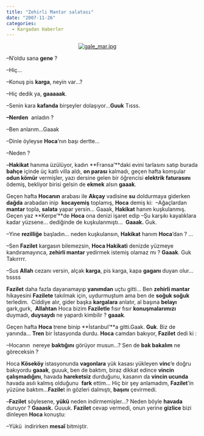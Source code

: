 ```yaml
---
title: "Zehirli Mantar salatası"
date: "2007-11-26"
categories: 
  - Kargadan Haberler
---
```


                                                [![gale_mar.jpg](/uploads/2007/11/gale_mar.jpg)](/uploads/2007/11/gale_mar.jpg "gale_mar.jpg")

–N’oldu sana **gene** ?

–Hiç…

–Konuş pis **karga**, neyin var…?

–Hiç dedik ya, **gaaaaak**.

–Senin kara **kafanda** birşeyler dolaşıyor…**Guuk** Tısss.

**–Nerden**  anladın ? 

–Ben anlarım…Gaaak

–Dinle öyleyse **Hoca**’nın başı dertte…

–Neden ? 

–**Hakikat** hanıma üzülüyor, kadın **Fransa’**daki evini tarlasını satıp burada **bahçe** içinde üç katlı villa aldı, **on parası** kalmadı, geçen hafta komşular **odun kömür** vermişler, yazı dersine gelen bir öğrencisi **elektrik faturasını** ödemiş, bekliyor birisi gelsin de **ekmek** alsın **gaaak**. 

Geçen hafta **Hocanın** arabası ile **Akçay** vadisine **su** doldurmaya giderken **dağda** arabadan inip  **kocayemiş** toplamış, **Hoca** demiş ki:  –Ağaçlardan **mantar** topla, **salata** yapar yersin… Gaaak, **Hakikat** hanım kuşkulanmış. Geçen yaz **Kerpe’**de **Hoca** ona denizi işaret edip –Şu karşıkı kayalıklara kadar yüzsene… dediğinde de kuşkulanmıştı…  **Gaaak.** Guk.

–Yine **rezilliğe** başladın… neden kuşkulansın, **Hakikat** hanım **Hoca**’dan ? …

–Sen **Fazilet** kargasın bilemezsin, **Hoca Hakikati** denizde yüzmeye kandıramayınca, **zehirli mantar** yedirmek istemiş olamaz mı ? **Gaaak**. Guk Takırrrr.

–Sus **Allah** cezanı versin, alçak **karga**, pis karga, kapa **gaganı** duyan olur…tıssss

**Fazilet** daha fazla dayanamayıp **yanımdan** uçtu gitti… Ben **zehirli mantar** hikayesini **Fazilete** takılmak için, uydurmuştum ama ben de **soğuk soğuk** terledim.  Ciddiye alır, gider başka **kargalara** anlatır, al başına **belayı** gark,gurk,  **Allahtan** Hoca bizim **Faziletle** fısır fısır **konuşmalarımızı** duymadı, **duysaydı** ne yapardı kimbilir ? **gaaak**.

Geçen hafta **Hoca** trene binip **İstanbul’**a gitti.Gaak. **Guk**. Biz de yanında… **Tren** bir İstasyonda durdu. **Hoca** camdan bakıyor, **Fazilet** dedi ki :

–Hocanın  nereye **baktığını** görüyor musun…? Sen de **bak bakalım** ne göreceksin ?

Hoca **Köseköy** istasyonunda **vagonlara** yük kasası yükleyen **vinc**’e doğru bakıyordu **gaaak**, guuuk, ben de baktım, biraz dikkat edince **vincin çalışmadığını**, havada **hareketsiz** durduğunu, kasanın da **vincin ucunda** havada asılı kalmış olduğunu  **fark** ettim… Hiç bir şey anlamadım, **Fazilet**’in yüzüne baktım…**Fazile**t in gözleri dalmıştı, **başını** çevirmedi.  

–**Fazilet** söylesene, **yükü** neden indirmemişler…? Neden böyle **havada** duruyor ? **Gaaask.** Guuuk. **Fazilet** cevap vermedi, onun yerine **gizlice** bizi dinleyen **Hoca** konuştu:

–Yükü  indirirken **mesaî** bitmiştir.
